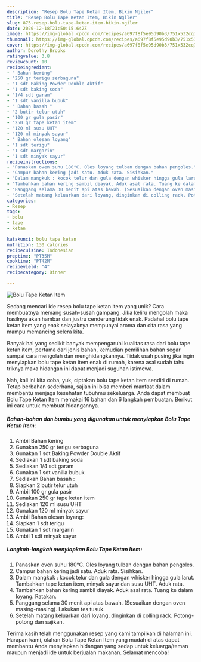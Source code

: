 ```yaml
---
description: "Resep Bolu Tape Ketan Item, Bikin Ngiler"
title: "Resep Bolu Tape Ketan Item, Bikin Ngiler"
slug: 875-resep-bolu-tape-ketan-item-bikin-ngiler
date: 2020-12-18T21:50:15.642Z
image: https://img-global.cpcdn.com/recipes/a697f8f5e95d90b3/751x532cq70/bolu-tape-ketan-item-foto-resep-utama.jpg
thumbnail: https://img-global.cpcdn.com/recipes/a697f8f5e95d90b3/751x532cq70/bolu-tape-ketan-item-foto-resep-utama.jpg
cover: https://img-global.cpcdn.com/recipes/a697f8f5e95d90b3/751x532cq70/bolu-tape-ketan-item-foto-resep-utama.jpg
author: Dorothy Brooks
ratingvalue: 3.8
reviewcount: 10
recipeingredient:
- " Bahan kering"
- "250 gr terigu serbaguna"
- "1 sdt Baking Powder Double Aktif"
- "1 sdt baking soda"
- "1/4 sdt garam"
- "1 sdt vanilla bubuk"
- " Bahan basah "
- "2 butir telur utuh"
- "100 gr gula pasir"
- "250 gr tape ketan item"
- "120 ml susu UHT"
- "120 ml minyak sayur"
- " Bahan olesan loyang"
- "1 sdt terigu"
- "1 sdt margarin"
- "1 sdt minyak sayur"
recipeinstructions:
- "Panaskan oven suhu 180°C. Oles loyang tulban dengan bahan pengoles."
- "Campur bahan kering jadi satu. Aduk rata. Sisihkan."
- "Dalam mangkuk : kocok telur dan gula dengan whisker hingga gula larut. Tambahkan tape ketan item, minyak sayur dan susu UHT. Aduk rata."
- "Tambahkan bahan kering sambil diayak. Aduk asal rata. Tuang ke dalam loyang. Ratakan."
- "Panggang selama 30 menit api atas bawah. (Sesuaikan dengan oven masing-masing). Lakukan tes tusuk."
- "Setelah matang keluarkan dari loyang, dinginkan di colling rack. Potong-potong dan sajikan."
categories:
- Resep
tags:
- bolu
- tape
- ketan

katakunci: bolu tape ketan 
nutrition: 130 calories
recipecuisine: Indonesian
preptime: "PT35M"
cooktime: "PT42M"
recipeyield: "4"
recipecategory: Dinner

---
```



![Bolu Tape Ketan Item](https://img-global.cpcdn.com/recipes/a697f8f5e95d90b3/751x532cq70/bolu-tape-ketan-item-foto-resep-utama.jpg)

Sedang mencari ide resep bolu tape ketan item yang unik? Cara membuatnya memang susah-susah gampang. Jika keliru mengolah maka hasilnya akan hambar dan justru cenderung tidak enak. Padahal bolu tape ketan item yang enak selayaknya mempunyai aroma dan cita rasa yang mampu memancing selera kita.



Banyak hal yang sedikit banyak mempengaruhi kualitas rasa dari bolu tape ketan item, pertama dari jenis bahan, kemudian pemilihan bahan segar sampai cara mengolah dan menghidangkannya. Tidak usah pusing jika ingin menyiapkan bolu tape ketan item enak di rumah, karena asal sudah tahu triknya maka hidangan ini dapat menjadi suguhan istimewa.


Nah, kali ini kita coba, yuk, ciptakan bolu tape ketan item sendiri di rumah. Tetap berbahan sederhana, sajian ini bisa memberi manfaat dalam membantu menjaga kesehatan tubuhmu sekeluarga. Anda dapat membuat Bolu Tape Ketan Item memakai 16 bahan dan 6 langkah pembuatan. Berikut ini cara untuk membuat hidangannya.

<!--inarticleads1-->

##### Bahan-bahan dan bumbu yang digunakan untuk menyiapkan Bolu Tape Ketan Item:

1. Ambil  Bahan kering
1. Gunakan 250 gr terigu serbaguna
1. Gunakan 1 sdt Baking Powder Double Aktif
1. Sediakan 1 sdt baking soda
1. Sediakan 1/4 sdt garam
1. Gunakan 1 sdt vanilla bubuk
1. Sediakan  Bahan basah :
1. Siapkan 2 butir telur utuh
1. Ambil 100 gr gula pasir
1. Gunakan 250 gr tape ketan item
1. Sediakan 120 ml susu UHT
1. Gunakan 120 ml minyak sayur
1. Ambil  Bahan olesan loyang:
1. Siapkan 1 sdt terigu
1. Gunakan 1 sdt margarin
1. Ambil 1 sdt minyak sayur




<!--inarticleads2-->

##### Langkah-langkah menyiapkan Bolu Tape Ketan Item:

1. Panaskan oven suhu 180°C. Oles loyang tulban dengan bahan pengoles.
1. Campur bahan kering jadi satu. Aduk rata. Sisihkan.
1. Dalam mangkuk : kocok telur dan gula dengan whisker hingga gula larut. Tambahkan tape ketan item, minyak sayur dan susu UHT. Aduk rata.
1. Tambahkan bahan kering sambil diayak. Aduk asal rata. Tuang ke dalam loyang. Ratakan.
1. Panggang selama 30 menit api atas bawah. (Sesuaikan dengan oven masing-masing). Lakukan tes tusuk.
1. Setelah matang keluarkan dari loyang, dinginkan di colling rack. Potong-potong dan sajikan.




Terima kasih telah menggunakan resep yang kami tampilkan di halaman ini. Harapan kami, olahan Bolu Tape Ketan Item yang mudah di atas dapat membantu Anda menyiapkan hidangan yang sedap untuk keluarga/teman maupun menjadi ide untuk berjualan makanan. Selamat mencoba!
